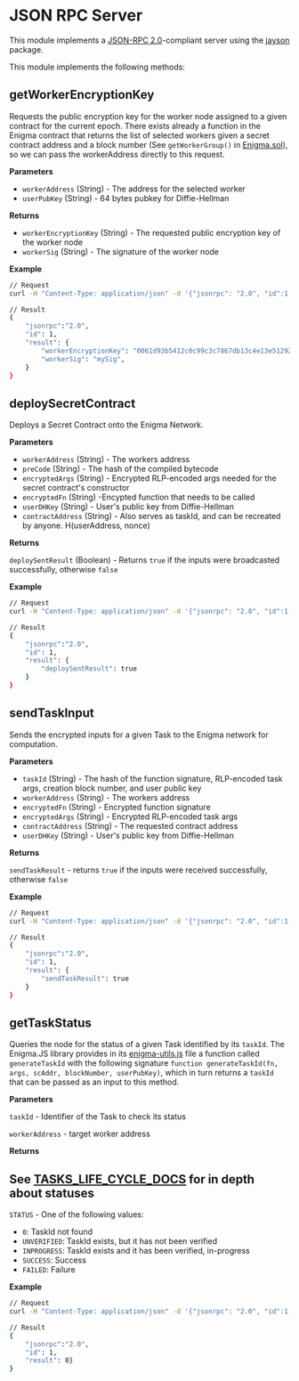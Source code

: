 # JSON RPC Server

This module implements a [JSON-RPC 2.0](https://www.jsonrpc.org/specification_)-compliant server using the [jayson](https://www.npmjs.com/package/jayson) package.

This module implements the following methods:

## getWorkerEncryptionKey

Requests the public encryption key for the worker node assigned to a given contract for the current epoch. There exists already a function in the Enigma contract that returns the list of selected workers given a secret contract address and a block number (See `getWorkerGroup()` in [Enigma.sol](https://github.com/enigmampc/enigma-contract-internal/blob/master/contracts/Enigma.sol)), so we can pass the workerAddress directly to this request.

**Parameters**

- `workerAddress` (String) - The address for the selected worker
- `userPubKey` (String) - 64 bytes pubkey for Diffie-Hellman

**Returns**

- `workerEncryptionKey` (String) - The requested public encryption key of the worker node
- `workerSig` (String) - The signature of the worker node

**Example**

```sh
// Request
curl -H "Content-Type: application/json" -d '{"jsonrpc": "2.0", "id":1, "method":"getWorkerEncryptionKey", "params": {"workerAddress": "0x627306090abaB3A6e1400e9345bC60c78a8BEf57", "userPubKey": "2ea8e4cefb78efd0725ed12b23b05079a0a433cc8a656f212accf58672fee44a20cfcaa50466237273e762e49ec912be61358d5e90bff56a53a0ed42abfe27e3"}}'

// Result
{
	"jsonrpc":"2.0",
	"id": 1,
	"result": {
	    "workerEncryptionKey": "0061d93b5412c0c99c3c7867db13c4e13e51292bd52565d002ecf845bb0cfd8adfa5459173364ea8aff3fe24054cca88581f6c3c5e928097b9d4d47fce12ae47",
	    "workerSig": "mySig",
	}
}
```
## deploySecretContract

Deploys a Secret Contract onto the Enigma Network.

**Parameters**

- `workerAddress` (String) - The workers address
- `preCode` (String) - The hash of the compiled bytecode
- `encryptedArgs` (String) - Encrypted RLP-encoded args needed for the secret contract's constructor
- `encryptedFn` (String) -Encypted function that needs to be called
- `userDHKey` (String) - User's public key from Diffie-Hellman
- `contractAddress` (String) - Also serves as taskId, and can be recreated by anyone. H(userAddress, nonce)

**Returns**

`deploySentResult` (Boolean) - Returns `true` if the inputs were broadcasted successfully, otherwise `false`


**Example**

```sh
// Request
curl -H "Content-Type: application/json" -d '{"jsonrpc": "2.0", "id":1, "method":"deploySecretContract", "params": {"preCode": "0xd8bba960831bacafe85a45f6e29d3d3cb7f61180cce79dc41d47ab6a18e195dc...", "encryptedArgs": "3cf8eb4f23632a59e3e2b21a25c6aa4538fde5253c7b50a10caa948e12ddc83f607790e4a0fb317cff8bde1a8b94f8e0e52741d9...", "encryptedFn": "0x5a380b9a7f5982f2b9fa69d952064e82cb4b6b9a718d98142da4b83a43d823455d75a35cc3600ba01fe4aa0f1b140006e98106a112e13e6f676d4bccb7c70cdd1c..", "userDHKey" : "...", "contractAddress":"...","workerAddress":"sign-address-of-worker"}}'

// Result
{
	"jsonrpc":"2.0",
	"id": 1,
	"result": {
	    "deploySentResult": true
	}
}
```

## sendTaskInput

Sends the encrypted inputs for a given Task to the Enigma network for computation.

**Parameters**

- `taskId` (String) - The hash of the function signature, RLP-encoded task args, creation block number, and user public key
- `workerAddress` (String) - The workers address
- `encryptedFn` (String) - Encrypted function signature
- `encryptedArgs` (String) - Encrypted RLP-encoded task args
- `contractAddress` (String) - The requested contract address
- `userDHKey` (String) - User's public key from Diffie-Hellman

**Returns**

`sendTaskResult` - returns `true` if the inputs were received successfully, otherwise `false`

**Example**

```sh
// Request
curl -H "Content-Type: application/json" -d '{"jsonrpc": "2.0", "id":1, "method":"sendTaskInput", "params": {"taskId": "0xdd839d251b7b16d0f52bb05b0ab4290abe0e44dd0044b2627ec7e5ce21815667", "workerAddress": "0x1232172b65584545221760E3D6668902B076321", "contractAddress": "0x8Fe32172b6648D9BB221760E3DE738902B076099", "encryptedFn": "1a4a67d6ad23c524d99019a3b778fded06185ab9b9f16b4d0ce8e7538d6cb8da5ea032f313baef3272c74ee161ec6f839bfafaf440", "encryptedArgs": "c346fe01a814be2939b77eb99a02017bb2ab2ca02f8e74854b8cae10c926b0082f8dca7f25afd48f53bcda5fc5dfaccf", "userDHKey": "04f542371d69af8ebe7c8a00bdc5a9d9f39969406d6c1396037ede55515845dda69e42145834e631628c628812d85c805e9da1c56415b32cf99d5ae900f1c1565c"}}'

// Result
{
	"jsonrpc":"2.0",
	"id": 1,
	"result": {
	    "sendTaskResult": true
	}
}
```

## getTaskStatus

Queries the node for the status of a given Task identified by its `taskId`. The Enigma.JS library provides in its [enigma-utils.js](https://github.com/enigmampc/enigma-contract-internal/blob/master/enigma-js/src/enigma-utils.js) file a function called `generateTaskId` with the following signature `function generateTaskId(fn, args, scAddr, blockNumber, userPubKey)`, which in turn returns a `taskId` that can be passed as an input to this method.

**Parameters**

`taskId` - Identifier of the Task to check its status

`workerAddress` - target worker address

**Returns**

## **See [TASKS_LIFE_CYCLE_DOCS](../../docs/TASKS_LIFE_CYCLE_DOCS.md) for in depth about statuses**

`STATUS` - One of the following values:
- `0`: TaskId not found
- `UNVERIFIED`: TaskId exists, but it has not been verified
- `INPROGRESS`: TaskId exists and it has been verified, in-progress
- `SUCCESS`: Success
- `FAILED`: Failure

**Example**

```sh
// Request
curl -H "Content-Type: application/json" -d '{"jsonrpc": "2.0", "id":1, "method":"getTaskStatus", "params": ["0x9f4d74fc0cfd33501e38684274b65e44315ace570a66fd43315760a0891d5fae"] }'

// Result
{
	"jsonrpc":"2.0",
	"id": 1,
	"result": 0}
}
```
